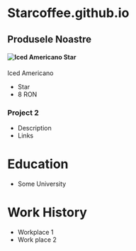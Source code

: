 # Starcoffee.github.io

## Produsele Noastre

#### ![Iced Americano Star](https://github.com/user-attachments/assets/8ccb18f1-68e0-483c-a30b-059f7d91c90f) 
Iced Americano
  - Star
  - 8 RON
    
### Project 2
- Description
- Links

# Education
- Some University

# Work History
- Workplace 1
- Work place 2

